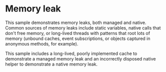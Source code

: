 # Memory leak

This sample demonstrates memory leaks, both managed and native. Common sources of memory leaks include static variables, native calls that don't free memory, or long-lived threads with patterns that root lots of memory (unbound caches, event subscriptions, or objects captured in anonymous methods, for example).

This sample includes a long-lived, poorly implemented cache to demonstrate a managed memory leak and an incorrectly disposed native helper to demonstrate a native memory leak.
